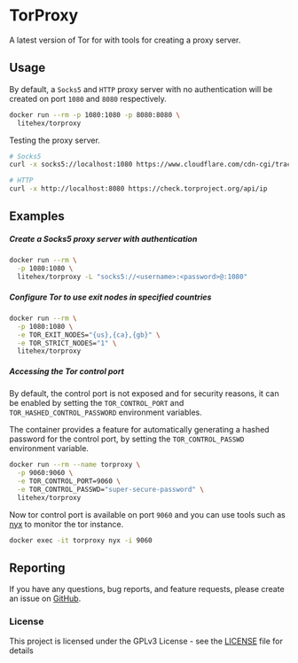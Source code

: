 # TorProxy

A latest version of Tor for with tools for creating a proxy server.

## Usage

By default, a `Socks5` and `HTTP` proxy server with no authentication will be created on port `1080` and `8080`
respectively.

```bash
docker run --rm -p 1080:1080 -p 8080:8080 \
  litehex/torproxy
```

Testing the proxy server.

```bash
# Socks5
curl -x socks5://localhost:1080 https://www.cloudflare.com/cdn-cgi/trace/

# HTTP
curl -x http://localhost:8080 https://check.torproject.org/api/ip
```

## Examples

##### Create a Socks5 proxy server with authentication

```bash
docker run --rm \
  -p 1080:1080 \
  litehex/torproxy -L "socks5://<username>:<password>@:1080"
```

##### Configure Tor to use exit nodes in specified countries

```bash
docker run --rm \
  -p 1080:1080 \
  -e TOR_EXIT_NODES="{us},{ca},{gb}" \
  -e TOR_STRICT_NODES="1" \
  litehex/torproxy
```

##### Accessing the Tor control port

By default, the control port is not exposed and for security reasons, it can be enabled by setting
the `TOR_CONTROL_PORT` and `TOR_HASHED_CONTROL_PASSWORD` environment variables.

The container provides a feature for automatically generating a hashed password for the control port, by setting
the `TOR_CONTROL_PASSWD` environment variable.

```bash
docker run --rm --name torproxy \
  -p 9060:9060 \
  -e TOR_CONTROL_PORT=9060 \
  -e TOR_CONTROL_PASSWD="super-secure-password" \
  litehex/torproxy
```

Now tor control port is available on port `9060` and you can use tools such as [nyx](https://nyx.torproject.org/) to
monitor the tor instance.

```bash
docker exec -it torproxy nyx -i 9060
```

## Reporting

If you have any questions, bug reports, and feature requests, please create an issue
on [GitHub](https://github.com/shahradelahi/docker-torproxy/issues).

### License

This project is licensed under the GPLv3 License - see the [LICENSE](LICENSE) file for details
